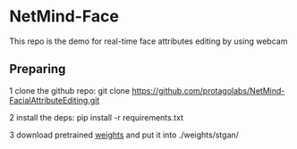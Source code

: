 # NetMind-Face
This repo is the demo for real-time face attributes editing by using webcam

## Preparing
1 clone the github repo: git clone https://github.com/protagolabs/NetMind-FacialAttributeEditing.git

2 install the deps: pip install -r requirements.txt

3 download pretrained [weights](https://drive.google.com/file/d/1mgl5F5ze5qPls6vjCYwnshlMmTeg5RuE/view?usp=sharing) and put it into ./weights/stgan/ 

